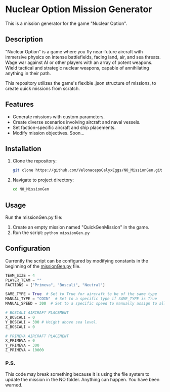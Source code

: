 # Nuclear Option Mission Generator

This is a mission generator for the game "Nuclear Option".

## Description

"Nuclear Option" is a game where you fly near-future aircraft with immersive physics on intense battlefields, facing land, air, and sea threats. Wage war against AI or other players with an array of potent weapons. Wield tactical and strategic nuclear weapons, capable of annihilating anything in their path.

This repository utilizes the game's flexible .json structure of missions, to create quick missions from scratch.

## Features

- Generate missions with custom parameters.
- Create diverse scenarios involving aircraft and naval vessels.
- Set faction-specific aircraft and ship placements.
- Modify mission objectives. Soon... 

## Installation

1. Clone the repository:
   ```sh
   git clone https://github.com/VelonacepsCalyxEggs/NO_MissionGen.git
   ```
2. Navigate to project directory:
    ```sh
    cd NO_MissionGen
    ```


## Usage
Run the missionGen.py file:
   1. Create an empty mission named "QuickGenMission" in the game.
   2.  Run the script:
    ```
    python missionGen.py
    ```
## Configuration
Currently the script can be configured by modifying constants in the beginning of the [missionGen.py](https://github.com/VelonacepsCalyxEggs/NO_MissionGen/blob/main/missionGen.py) file.
```py
TEAM_SIZE = 4
PLAYER_TEAM = ""
FACTIONS = ["Primeva", "Boscali", "Neutral"]

SAME_TYPE = True  # Set to True for aircraft to be of the same type
MANUAL_TYPE = "COIN"  # Set to a specific type if SAME_TYPE is True
MANUAL_SPEED = 300  # Set to a specific speed to manually assign to all aircraft

# BOSCALI AIRCRAFT PLACEMENT
X_BOSCALI = 0
Y_BOSCALI = 300 # Height above sea level.
Z_BOSCALI = 0

# PRIMEVA AIRCRAFT PLACEMENT
X_PRIMEVA = 0
Y_PRIMEVA = 300
Z_PRIMEVA = 10000
```
### P.S.
This code may break something because it is using the file system to update the mission in the NO folder.
Anything can happen. You have been warned.
